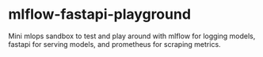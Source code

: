 # mlflow-fastapi-playground
Mini mlops sandbox to test and play around with mlflow for logging models, fastapi for serving models, and prometheus for scraping metrics.
